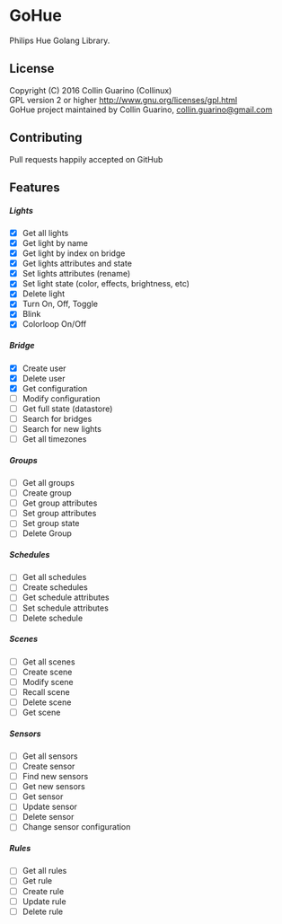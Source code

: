 # GoHue
Philips Hue Golang Library.

## License
Copyright (C) 2016 Collin Guarino (Collinux)  
GPL version 2 or higher http://www.gnu.org/licenses/gpl.html  
GoHue project maintained by Collin Guarino, collin.guarino@gmail.com

## Contributing  
Pull requests happily accepted on GitHub


## Features
##### Lights
- [x] Get all lights
- [x] Get light by name
- [x] Get light by index on bridge
- [x] Get lights attributes and state
- [x] Set lights attributes (rename)
- [x] Set light state (color, effects, brightness, etc)
- [x] Delete light
- [x] Turn On, Off, Toggle
- [x] Blink
- [x] Colorloop On/Off

##### Bridge
- [x] Create user
- [x] Delete user
- [x] Get configuration
- [ ] Modify configuration
- [ ] Get full state (datastore)
- [ ] Search for bridges
- [ ] Search for new lights
- [ ] Get all timezones

##### Groups
- [ ] Get all groups
- [ ] Create group
- [ ] Get group attributes
- [ ] Set group attributes
- [ ] Set group state
- [ ] Delete Group

##### Schedules
- [ ] Get all schedules
- [ ] Create schedules
- [ ] Get schedule attributes
- [ ] Set schedule attributes
- [ ] Delete schedule

##### Scenes
- [ ] Get all scenes
- [ ] Create scene
- [ ] Modify scene
- [ ] Recall scene
- [ ] Delete scene
- [ ] Get scene

##### Sensors
- [ ] Get all sensors
- [ ] Create sensor
- [ ] Find new sensors
- [ ] Get new sensors
- [ ] Get sensor
- [ ] Update sensor
- [ ] Delete sensor
- [ ] Change sensor configuration

##### Rules
- [ ] Get all rules
- [ ] Get rule
- [ ] Create rule
- [ ] Update rule
- [ ] Delete rule
